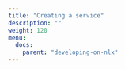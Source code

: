 ```yaml
---
title: "Creating a service"
description: ""
weight: 120
menu:
  docs:
    parent: "developing-on-nlx"
---
```

